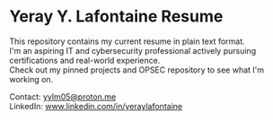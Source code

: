 # Yeray Y. Lafontaine Resume

This repository contains my current resume in plain text format.  
I'm an aspiring IT and cybersecurity professional actively pursuing certifications and real-world experience.  
Check out my pinned projects and OPSEC repository to see what I'm working on.

 Contact: yylm05@proton.me  
 LinkedIn: www.linkedin.com/in/yeraylafontaine
